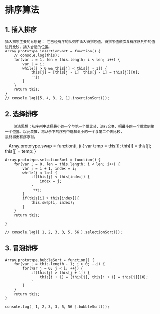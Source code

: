 # 排序算法

## 1. 插入排序
    插入排序主要的思想是： 在已经有序的队列中插入待排序值。待排序值依次与有序队列中的值进行比较，插入合适的位置。
    Array.prototype.insertionSort = function() {
        // console.log(this);
        for(var i = 1, len = this.length; i < len; i++) {
            var j = i;
            while(j > 0 && this[j] < this[j - 1]) {
                this[j] = [this[j - 1], this[j - 1] = this[j]][0];
                --j;
            }
        }
        return this;
    }
    // console.log([5, 4, 3, 2, 1].insertionSort());

## 2. 选择排序
        算法思想：从序列中选择最小的一个与第一个做比较，进行交换，把最小的一个数放到第一个位置。以此类推，再从余下的序列中选择最小的一个与第二个做比较，
    最终得出有序序列。
    Array.prototype.swap = function(i, j) {
        var temp = this[i];
        this[i] = this[j];
        this[j] = temp;
    }

    Array.prototype.selectionSort = function() {
        for(var i = 0, len = this.length; i < len; i++) {
            var j = i + 1, index = i;
            while(j < len) {
                if(this[j] < this[index]) {
                    index = j;
                }
                 ++j;
            }
            if(this[i] > this[index]){
                this.swap(i, index);
            }
        }
        return this;

    }

    // console.log([ 1, 2, 3, 3, 5, 56 ].selectionSort());

## 3. 冒泡排序
    Array.prototype.bubbleSort = function() {
        for(var i = this.length - 1; i > 0; --i) {
            for(var j = 0; j < i; ++j) {
                if(this[j] > this[j + 1]) {
                    this[j + 1] = [this[j], this[j + 1] = this[j]][0];
                }
            }
        }
        return this;
    }

    console.log([ 1, 2, 3, 3, 5, 56 ].bubbleSort());

